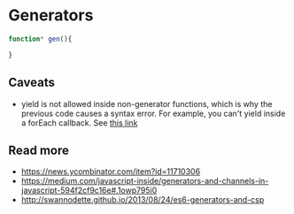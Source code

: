 # Generators

```js
function* gen(){

}
```

## Caveats
- yield is not allowed inside non-generator functions, which is why the previous code causes a syntax error. For example, you can't yield inside a forEach callback. See [this link](http://www.2ality.com/2015/03/es6-generators.html)

## Read more
- https://news.ycombinator.com/item?id=11710306
- https://medium.com/javascript-inside/generators-and-channels-in-javascript-594f2cf9c16e#.1owp795i0
- http://swannodette.github.io/2013/08/24/es6-generators-and-csp
